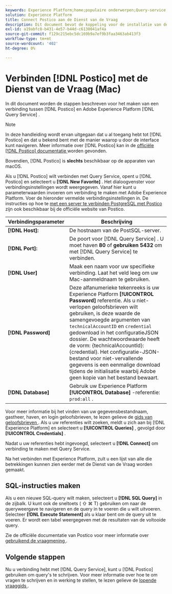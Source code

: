 ```yaml
---
keywords: Experience Platform;home;populaire onderwerpen;Query-service;query-service;postico;Postico;connect to query service;
solution: Experience Platform
title: Connect Postico aan de Dienst van de Vraag
description: Dit document bevat de koppeling voor de installatie van de back-upclient Postico for Adobe Experience Platform Query Service.
exl-id: a19abfc8-b431-4e57-b44d-c6130041af4a
source-git-commit: f129c215ebc5dc169b9a7ef9b3faa3463ab413f3
workflow-type: tm+mt
source-wordcount: '402'
ht-degree: 0%

---
```


# Verbinden [!DNL Postico] met de Dienst van de Vraag (Mac)

In dit document worden de stappen beschreven voor het maken van een verbinding tussen [!DNL Postico] en Adobe Experience Platform [!DNL Query Service] .

>[!NOTE]
>
> In deze handleiding wordt ervan uitgegaan dat u al toegang hebt tot [!DNL Postico] en dat u bekend bent met de manier waarop u door de interface kunt navigeren. Meer informatie over [!DNL Postico] kan in de [ officiële  [!DNL Postico]  documentatie ](https://eggerapps.at/postico/docs) worden gevonden.
> 
> Bovendien, [!DNL Postico] is **slechts** beschikbaar op de apparaten van macOS.

Als u [!DNL Postico] wilt verbinden met Query Service, opent u [!DNL Postico] en selecteert u **[!DNL New Favorite]** . Het dialoogvenster voor verbindingsinstellingen wordt weergegeven. Vanaf hier kunt u parameterwaarden invoeren om verbinding te maken met Adobe Experience Platform. Voer de hieronder vermelde verbindingsinstellingen in. De instructies op hoe te [ met een server te verbinden PostgreSQL met Postico ](https://eggerapps.at/postico/docs/v1.5.21/favorite-window.html) zijn ook beschikbaar bij de officiële website van Postico.

| Verbindingsparameter | Beschrijving |
|---|---|
| **[!DNL Host]:** | De hostnaam van de PostSQL-server. |
| **[!DNL Port]:** | De poort voor [!DNL Query Service] . U moet haven **80** of **gebruiken 5432** om met [!DNL Query Service] te verbinden. |
| **[!DNL User]** | Maak een naam voor uw specifieke verbinding. Laat het veld leeg om uw Mac-aanmeldnaam te gebruiken. |
| **[!DNL Password]** | Deze alfanumerieke tekenreeks is uw Experience Platform **[!UICONTROL Password]** referentie. Als u niet-verlopen geloofsbrieven wilt gebruiken, is deze waarde de samengevoegde argumenten van `technicalAccountID` en `credential` gedownload in het configuratieJSON dossier. De wachtwoordwaarde heeft de vorm: {technicalAccountId}:{credential}. Het configuratie-JSON-bestand voor niet-vervallende gegevens is een eenmalige download tijdens de initialisatie waarbij Adobe geen kopie van het bestand bewaart. |
| **[!DNL Database]** | Gebruik uw Experience Platform **[!UICONTROL Database]** -referentie: `prod:all` . |

Voor meer informatie bij het vinden van uw gegevensbestandnaam, gastheer, haven, en login geloofsbrieven, te lezen gelieve de [ gids van geloofsbrieven ](../ui/credentials.md). Als u uw referenties wilt zoeken, meldt u zich aan bij [!DNL Experience Platform] en selecteert u **[!UICONTROL Queries]** , gevolgd door **[!UICONTROL Credentials]** .

Nadat u uw referenties hebt ingevoegd, selecteert u **[!DNL Connect]** om verbinding te maken met Query Service.

Na het verbinden met Experience Platform, zult u een lijst van alle die betrekkingen kunnen zien eerder met de Dienst van de Vraag worden gemaakt.

## SQL-instructies maken

Als u een nieuwe SQL-query wilt maken, selecteert u **[!DNL SQL Query]** in de zijbalk. U kunt ook de sneltoets ( ⇧ ⌘ T) gebruiken om naar de queryweergave te navigeren en de query in te voeren die u wilt uitvoeren. Selecteer **[!DNL Execute Statement]** als u klaar bent om de query uit te voeren. Er wordt een tabel weergegeven met de resultaten van de voltooide query.

Zie de officiële documentatie van Postico voor meer informatie over [ gebruikend de vraagmening ](https://eggerapps.at/postico/docs/v1.3.1/sql-query-view.html).

## Volgende stappen

Nu u verbinding hebt met [!DNL Query Service], kunt u [!DNL Postico] gebruiken om query&#39;s te schrijven. Voor meer informatie over hoe te om vragen te schrijven en in werking te stellen, te lezen gelieve de [ lopende vraaggids ](../best-practices/writing-queries.md).

